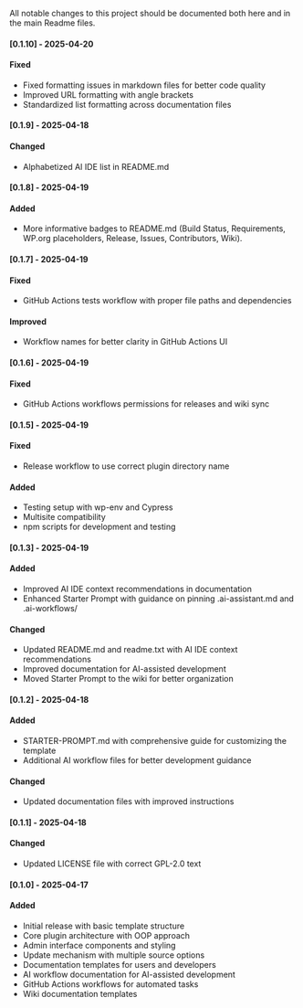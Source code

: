All notable changes to this project should be documented both here and in the main Readme files.

#### [0.1.10] - 2025-04-20

#### Fixed

- Fixed formatting issues in markdown files for better code quality
- Improved URL formatting with angle brackets
- Standardized list formatting across documentation files

#### [0.1.9] - 2025-04-18

#### Changed

- Alphabetized AI IDE list in README.md

#### [0.1.8] - 2025-04-19

#### Added

- More informative badges to README.md (Build Status, Requirements, WP.org placeholders, Release, Issues, Contributors, Wiki).

#### [0.1.7] - 2025-04-19

#### Fixed

- GitHub Actions tests workflow with proper file paths and dependencies

#### Improved

- Workflow names for better clarity in GitHub Actions UI

#### [0.1.6] - 2025-04-19

#### Fixed

- GitHub Actions workflows permissions for releases and wiki sync

#### [0.1.5] - 2025-04-19

#### Fixed

- Release workflow to use correct plugin directory name

#### Added

- Testing setup with wp-env and Cypress
- Multisite compatibility
- npm scripts for development and testing

#### [0.1.3] - 2025-04-19

#### Added

- Improved AI IDE context recommendations in documentation
- Enhanced Starter Prompt with guidance on pinning .ai-assistant.md and .ai-workflows/

#### Changed

- Updated README.md and readme.txt with AI IDE context recommendations
- Improved documentation for AI-assisted development
- Moved Starter Prompt to the wiki for better organization

#### [0.1.2] - 2025-04-18

#### Added

- STARTER-PROMPT.md with comprehensive guide for customizing the template
- Additional AI workflow files for better development guidance

#### Changed

- Updated documentation files with improved instructions

#### [0.1.1] - 2025-04-18

#### Changed

- Updated LICENSE file with correct GPL-2.0 text

#### [0.1.0] - 2025-04-17

#### Added

- Initial release with basic template structure
- Core plugin architecture with OOP approach
- Admin interface components and styling
- Update mechanism with multiple source options
- Documentation templates for users and developers
- AI workflow documentation for AI-assisted development
- GitHub Actions workflows for automated tasks
- Wiki documentation templates
